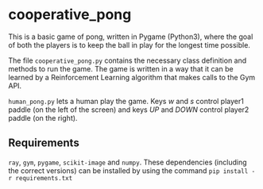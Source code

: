 # cooperative_pong
This is a basic game of pong, written in Pygame (Python3), where the goal of both the players is to keep the ball in play for the longest time possible.

The file `cooperative_pong.py` contains the necessary class definition and methods to run the game. The game is written in a way that it can be learned by a Reinforcement Learning algorithm that makes calls to the Gym API.

`human_pong.py` lets a human play the game. Keys *w* and *s* control player1 paddle (on the left of the screen) and keys *UP* and *DOWN* control player2 paddle (on the right).

## Requirements
`ray`, `gym`, `pygame`, `scikit-image` and `numpy`.
These dependencies (including the correct versions) can be installed by using the command `pip install -r requirements.txt`
